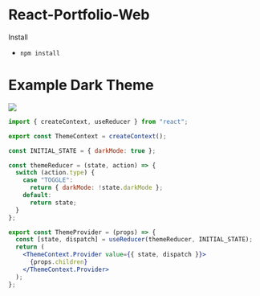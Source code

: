 # React-Portfolio-Web
Install
- ```npm install```

# Example Dark Theme
![](https://cdn.discordapp.com/attachments/925063485556150292/943583080415899678/unknown.png)

```jsx
import { createContext, useReducer } from "react";

export const ThemeContext = createContext();

const INITIAL_STATE = { darkMode: true };

const themeReducer = (state, action) => {
  switch (action.type) {
    case "TOGGLE":
      return { darkMode: !state.darkMode };
    default:
      return state;
  }
};

export const ThemeProvider = (props) => {
  const [state, dispatch] = useReducer(themeReducer, INITIAL_STATE);
  return (
    <ThemeContext.Provider value={{ state, dispatch }}>
      {props.children}
    </ThemeContext.Provider>
  );
};
```
